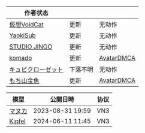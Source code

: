 |作者状态|||
|---|---|---|
|[仮想VoidCat](https://yueou.booth.pm)|更新|无动作|
|[YaokiSub](https://yaoklisub.booth.pm)|更新|无动作|
|[STUDIO JINGO](https://jingo1016.booth.pm/)|更新|无动作|
|[komado](https://komado.booth.pm)|更新|[AvatarDMCA](https://x.com/AvatarDMCA/following)|
|[キュビクローゼット](https://kyubihome.booth.pm)|下落不明|无动作|
|[もち山金魚](https://mukumi.booth.pm/)|更新|[AvatarDMCA](https://x.com/AvatarDMCA/following)|

|模型|公開日時|协议|
|-----------------------------------------------|---|---|
|[マヌカ](https://booth.pm/zh-cn/items/5058077)|2023-08-31 19:59|VN3|
|[Kipfel](https://booth.pm/zh-cn/items/5813187)|2024-06-11 11:45|VN3|

